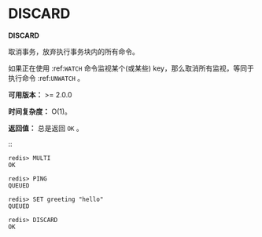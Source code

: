 # DISCARD


**DISCARD**

取消事务，放弃执行事务块内的所有命令。

如果正在使用 :ref:`WATCH` 命令监视某个(或某些) key，那么取消所有监视，等同于执行命令 :ref:`UNWATCH` 。

**可用版本：**
    >= 2.0.0

**时间复杂度：**
    O(1)。

**返回值：**
    总是返回 ``OK`` 。

::

    redis> MULTI
    OK

    redis> PING
    QUEUED

    redis> SET greeting "hello"
    QUEUED

    redis> DISCARD
    OK
